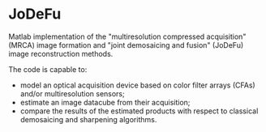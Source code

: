 # JoDeFu

Matlab implementation of the "multiresolution compressed acquisition" (MRCA) image formation and "joint demosaicing and fusion" (JoDeFu) image reconstruction methods.

The code is capable to:
- model an optical acquisition device based on color filter arrays (CFAs) and/or multiresolution sensors;
- estimate an image datacube from their acquisition;
- compare the results of the estimated products with respect to classical demosaicing and sharpening algorithms.


